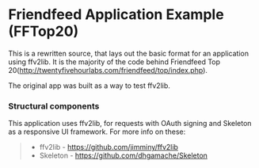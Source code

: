 # Friendfeed Application Example (FFTop20)

This is a rewritten source, that lays out the basic format for an application
using ffv2lib. It is the majority of the code behind Friendfeed Top 20(http://twentyfivehourlabs.com/friendfeed/top/index.php).

The original app was built as a way to test ffv2lib.

### Structural components

This application uses ffv2lib, for requests with OAuth signing and Skeleton as a responsive UI framework. For more info on these:

>*  ffv2lib - https://github.com/jimminy/ffv2lib
>*  Skeleton - https://github.com/dhgamache/Skeleton